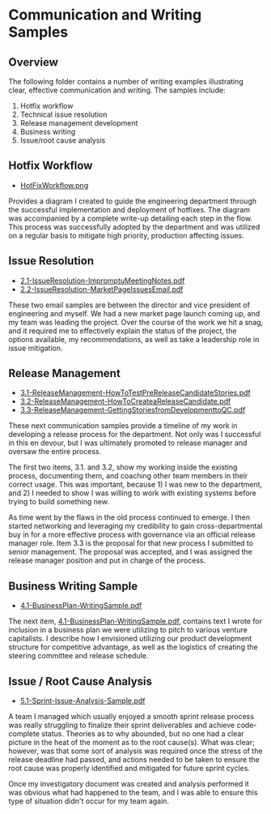 # Communication and Writing Samples

## Overview
The following folder contains a number of writing examples illustrating clear, effective communication and writing.  The samples include:

1. Hotfix workflow
2. Technical issue resolution
3. Release management development
4. Business writing 
5. Issue/root cause analysis

## Hotfix Workflow

* [HotFixWorkflow.png](https://github.com/nrasch/Portfolio/blob/master/Communication-and-Writing-Samples/1-HotFixWorkflow.png)

Provides a diagram I created to guide the engineering department through the successful implementation and deployment of hotfixes.  The diagram was accompanied by a complete write-up detailing each step in the flow.  This process was successfully adopted by the department and was utilized on a regular basis to mitigate high priority, production affecting issues.

## Issue Resolution

* [2.1-IssueResolution-ImpromptuMeetingNotes.pdf](https://github.com/nrasch/Portfolio/blob/master/Communication-and-Writing-Samples/2.1-IssueResolution-ImpromptuMeetingNotes.pdf)
* [2.2-IssueResolution-MarketPageIssuesEmail.pdf](https://github.com/nrasch/Portfolio/blob/master/Communication-and-Writing-Samples/2.2-IssueResolution-MarketPageIssuesEmail.pdf)

These two email samples are between the director and vice president of engineering and myself.  We had a new market page launch coming up, and my team was leading the project.  Over the course of the work we hit a snag, and it required me to effectively explain the status of the project, the options available, my recommendations, as well as take a leadership role in issue mitigation. 

## Release Management

* [3.1-ReleaseManagement-HowToTestPreReleaseCandidateStories.pdf](https://github.com/nrasch/Portfolio/blob/master/Communication-and-Writing-Samples/3.1-ReleaseManagement-HowToTestPreReleaseCandidateStories.pdf)
* [3.2-ReleaseManagement-HowToCreateaReleaseCandidate.pdf](https://github.com/nrasch/Portfolio/blob/master/Communication-and-Writing-Samples/3.2-ReleaseManagement-HowToCreateaReleaseCandidate.pdf)
* [3.3-ReleaseManagement-GettingStoriesfromDevelopmenttoQC.pdf](https://github.com/nrasch/Portfolio/blob/master/Communication-and-Writing-Samples/3.3-ReleaseManagement-GettingStoriesfromDevelopmenttoQC.pdf)

These next communication samples provide a timeline of my work in developing a release process for the department.  Not only was I successful in this en devour, but I was ultimately promoted to release manager and oversaw the entire process.

The first two items, 3.1. and 3.2, show my working inside the existing process, documenting them, and coaching other team members in their correct usage.  This was important, because 1) I was new to the department, and 2) I needed to show I was willing to work with existing systems before trying to build something new.

As time went by the flaws in the old process continued to emerge.  I then started networking and leveraging my credibility to gain cross-departmental buy in for a more effective process with governance via an official release manager role.  Item 3.3 is the proposal for that new process I submitted to senior management.  The proposal was accepted, and I was assigned the release manager position and put in charge of the process.

## Business Writing Sample

* [4.1-BusinessPlan-WritingSample.pdf](https://github.com/nrasch/Portfolio/blob/master/Communication-and-Writing-Samples/4.1-BusinessPlan-WritingSample.pdf)

The next item, [4.1-BusinessPlan-WritingSample.pdf](https://github.com/nrasch/Portfolio/blob/master/Communication-and-Writing-Samples/4.1-BusinessPlan-WritingSample.pdf), contains text I wrote for inclusion in a business plan we were utilizing to pitch to various venture capitalists.  I describe how I envisioned utilizing our product development structure for competitive advantage, as well as the logistics of creating the steering committee and release schedule. 

## Issue / Root Cause Analysis

* [5.1-Sprint-Issue-Analysis-Sample.pdf](https://github.com/nrasch/Portfolio/blob/master/Communication-and-Writing-Samples/5.1-Sprint-Issue-Analysis-Sample.pdf)

A team I managed which usually enjoyed a smooth sprint release process was really struggling to finalize their sprint deliverables and achieve code-complete status.  Theories as to why abounded, but no one had a clear picture in the heat of the moment as to the root cause(s).  What was clear; however, was that some sort of analysis was required once the stress of the release deadline had passed, and actions needed to be taken to ensure the root cause was properly identified and mitigated for future sprint cycles.  

Once my investigatory document was created and analysis performed it was obvious what had happened to the team, and I was able to ensure this type of situation didn't occur for my team again.
